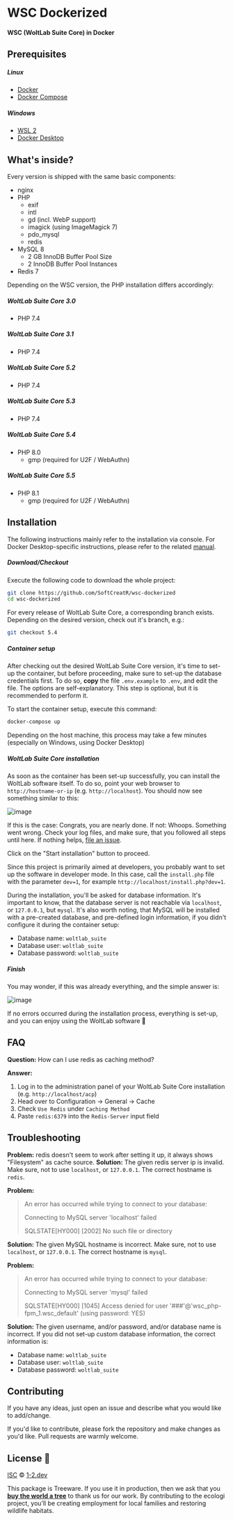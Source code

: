 # WSC Dockerized

#### WSC (WoltLab Suite Core) in Docker

## Prerequisites

##### Linux
- [Docker](https://docs.docker.com/engine/install/)
- [Docker Compose](https://docs.docker.com/compose/install/)

##### Windows
- [WSL 2](https://docs.microsoft.com/windows/wsl/install)
- [Docker Desktop](https://www.docker.com/products/docker-desktop/)

## What's inside?

Every version is shipped with the same basic components:

- nginx
- PHP
  + exif
  + intl
  + gd (incl. WebP support)
  + imagick (using ImageMagick 7)
  + pdo_mysql
  + redis
- MySQL 8
  + 2 GB InnoDB Buffer Pool Size
  + 2 InnoDB Buffer Pool Instances
- Redis 7

Depending on the WSC version, the PHP installation differs accordingly:

##### WoltLab Suite Core 3.0
- PHP 7.4

##### WoltLab Suite Core 3.1
- PHP 7.4

##### WoltLab Suite Core 5.2
- PHP 7.4

##### WoltLab Suite Core 5.3
- PHP 7.4

##### WoltLab Suite Core 5.4
- PHP 8.0
  + gmp (required for U2F / WebAuthn)

##### WoltLab Suite Core 5.5
- PHP 8.1
  + gmp (required for U2F / WebAuthn)

## Installation

The following instructions mainly refer to the installation via console. For Docker Desktop-specific instructions, please refer to the related [manual](https://docs.docker.com/desktop/dashboard/).

##### Download/Checkout

Execute the following code to download the whole project:

```bash
git clone https://github.com/SoftCreatR/wsc-dockerized
cd wsc-dockerized
```

For every release of WoltLab Suite Core, a corresponding branch exists. Depending on the desired version, check out it's branch, e.g.:

```bash
git checkout 5.4
```

##### Container setup

After checking out the desired WoltLab Suite Core version, it's time to set-up the container, but before proceeding, make sure to set-up the database credentials first. To do so, __copy__ the file `.env.example` to `.env`, and edit the file. The options are self-explanatory. This step is optional, but it is recommended to perform it.

To start the container setup, execute this command:

```bash
docker-compose up
```

Depending on the host machine, this process may take a few minutes (especially on Windows, using Docker Desktop)

##### WoltLab Suite Core installation

As soon as the container has been set-up successfully, you can install the WoltLab software itself. To do so, point your web browser to `http://hostname-or-ip` (e.g. `http://localhost`). You should now see something similar to this:

![image](https://user-images.githubusercontent.com/81188/172990934-0534007f-575a-44b7-8203-9c66434e5cca.png)

If this is the case: Congrats, you are nearly done. If not: Whoops. Something went wrong. Check your log files, and make sure, that you followed all steps until here. If nothing helps, [file an issue](https://github.com/SoftCreatR/wsc-dockerized/issues/new).

Click on the "Start installation" button to proceed.

Since this project is primarily aimed at developers, you probably want to set up the software in developer mode. In this case, call the `install.php` file with the parameter `dev=1`, for example `http://localhost/install.php?dev=1`.

During the installation, you'll be asked for database information. It's important to know, that the database server is not reachable via `localhost`, or `127.0.0.1`, but `mysql`. It's also worth noting, that MySQL will be installed with a pre-created database, and pre-defined login information, if you didn't configure it during the container setup:

- Database name: `woltlab_suite`
- Database user: `woltlab_suite`
- Database password: `woltlab_suite`

##### Finish

You may wonder, if this was already everything, and the simple answer is:

![image](https://user-images.githubusercontent.com/81188/172994085-ca351ec9-cd29-4bcd-9b5d-07e730372841.png)

If no errors occurred during the installation process, everything is set-up, and you can enjoy using the WoltLab software 🎉

## FAQ

__Question:__ How can I use redis as caching method?

__Answer:__

1. Log in to the administration panel of your WoltLab Suite Core installation (e.g. `http://localhost/acp`)
2. Head over to Configuration -> General -> Cache
3. Check `Use Redis` under `Caching Method`
4. Paste `redis:6379` into the `Redis-Server` input field

## Troubleshooting

__Problem:__ redis doesn't seem to work after setting it up, it always shows "Filesystem" as cache source.
__Solution:__ The given redis server ip is invalid. Make sure, not to use `localhost`, or `127.0.0.1`. The correct hostname is `redis`.

__Problem:__
> An error has occurred while trying to connect to your database:
> 
> Connecting to MySQL server 'localhost' failed
> 
> SQLSTATE[HY000] [2002] No such file or directory
> 

__Solution:__ The given MySQL hostname is incorrect. Make sure, not to use `localhost`, or `127.0.0.1`. The correct hostname is `mysql`.

__Problem:__
> An error has occurred while trying to connect to your database:
> 
> Connecting to MySQL server 'mysql' failed
> 
> SQLSTATE[HY000] [1045] Access denied for user '###'@'wsc_php-fpm_1.wsc_default' (using password: YES)

__Solution:__ The given username, and/or password, and/or database name is incorrect. If you did not set-up custom database information, the correct information is:

- Database name: `woltlab_suite`
- Database user: `woltlab_suite`
- Database password: `woltlab_suite`

## Contributing

If you have any ideas, just open an issue and describe what you would like to add/change.

If you'd like to contribute, please fork the repository and make changes as you'd like. Pull requests are warmly welcome.

## License 🌳

[ISC](LICENSE.md) © [1-2.dev](https://1-2.dev)

This package is Treeware. If you use it in production, then we ask that you [**buy the world a tree**](https://ecologi.com/softcreatr?r=61212ab3fc69b8eb8a2014f4) to thank us for our work. By contributing to the ecologi project, you’ll be creating employment for local families and restoring wildlife habitats.

